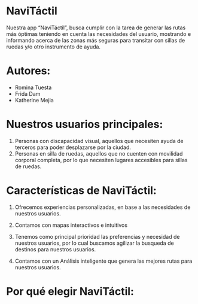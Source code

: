 # NaviTáctil
Nuestra app “NaviTáctil”, busca cumplir con la tarea de generar las rutas más óptimas teniendo en cuenta las necesidades del usuario, mostrando e informando acerca de las zonas más seguras para transitar con sillas de ruedas y/o otro instrumento de ayuda. 

# Autores:
- Romina Tuesta
- Frida Dam
- Katherine Mejia

# Nuestros usuarios principales: 
   1. Personas con discapacidad visual, aquellos que necesiten ayuda de terceros para poder desplazarse por la ciudad.
   2. Personas en silla de ruedas, aquellos que no cuenten con movilidad corporal completa, por lo que necesiten lugares accesibles para sillas de ruedas.

# Características de NaviTáctil:
1. Ofrecemos experiencias personalizadas, en base a las necesidades de nuestros usuarios.
   
3. Contamos con mapas interactivos e intuitivos
   
5. Tenemos como principal prioridad las preferencias y necesidad de nuestros usuarios, por lo cual buscamos agilizar la busqueda de destinos para nuestros usuarios.
   
7. Contamos con un Análisis inteligente que genera las mejores rutas para nuestros usuarios.

# Por qué elegir NaviTáctil:

